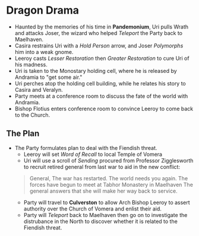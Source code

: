 <!-- TITLE: 2020 04 25 -->
<!-- SUBTITLE: A quick summary of 2020 04 25 -->

# Dragon Drama
- Haunted by the memories of his time in **Pandemonium**, Uri pulls Wrath and attacks Joser, the wizard who helped *Teleport* the Party back to Maelhaven.
- Casira restrains Uri with a *Hold Person* arrow, and Joser *Polymorphs* him into a weak gnome.
- Leeroy casts *Lesser Restoration* then *Greater Restoration*  to cure Uri of his madness.
- Uri is taken to the Monostary holding cell, where he is released by Andramia to "get some air."
- Uri perches atop the holding cell building, while he relates his story to Casira and Veralyn.
- Party meets at a conference room to discuss the fate of the world with Andramia.
- Bishop Flotius enters conference room to convince Leeroy to come back to the Church.

## The Plan
- The Party formulates plan to deal with the Fiendish threat. 
	- Leeroy will set *Word of Recall* to local Temple of Vomera
	- Uri will use a scroll of *Sending*   procured from Professor Zigglesworth to recruit retired general from last war to aid in the new conflict:
	> 	General, The war has restarted. The world needs you again. The forces have begun to meet at Tabhor Monastery in Maelhaven
		The general answers that she will make her way back to service.
	- Party will travel to **Culverston** to allow Arch Bishop Leeroy to assert authority over the Church of Vomera and enlist their aid.
	- Party will *Teleport* back to Maelhaven then go on to investigate the distrubance in the North to discover whether it is related to the Fiendish threat.